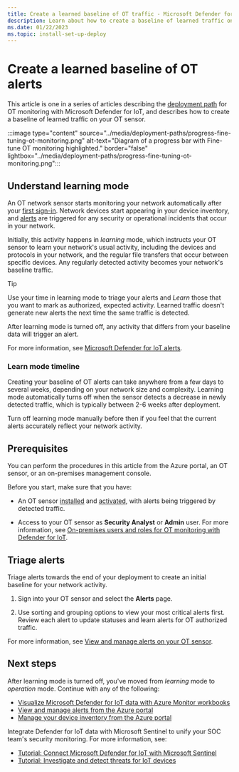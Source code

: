 ```yaml
---
title: Create a learned baseline of OT traffic - Microsoft Defender for IoT
description: Learn about how to create a baseline of learned traffic on your OT sensor.
ms.date: 01/22/2023
ms.topic: install-set-up-deploy
---
```


# Create a learned baseline of OT alerts

This article is one in a series of articles describing the [deployment path](../ot-deploy/ot-deploy-path.md) for OT monitoring with Microsoft Defender for IoT, and describes how to create a baseline of learned traffic on your OT sensor.

:::image type="content" source="../media/deployment-paths/progress-fine-tuning-ot-monitoring.png" alt-text="Diagram of a progress bar with Fine-tune OT monitoring highlighted." border="false" lightbox="../media/deployment-paths/progress-fine-tuning-ot-monitoring.png":::

## Understand learning mode

An OT network sensor starts monitoring your network automatically after your [first sign-in](activate-deploy-sensor.md#sign-in-to-your-ot-sensor). Network devices start appearing in your device inventory, and [alerts](../alerts.md) are triggered for any security or operational incidents that occur in your network.

Initially, this activity happens in *learning* mode, which instructs your OT sensor to learn your network's usual activity, including the devices and protocols in your network, and the regular file transfers that occur between specific devices. Any regularly detected activity becomes your network's baseline traffic.


> [!TIP]
> Use your time in learning mode to triage your alerts and *Learn* those that you want to mark as authorized, expected activity. Learned traffic doesn't generate new alerts the next time the same traffic is detected.
>
> After learning mode is turned off, any activity that differs from your baseline data will trigger an alert.

For more information, see [Microsoft Defender for IoT alerts](../alerts.md).

### Learn mode timeline

Creating your baseline of OT alerts can take anywhere from a few days to several weeks, depending on your network size and complexity. Learning mode automatically turns off when the sensor detects a decrease in newly detected traffic, which is typically between 2-6 weeks after deployment.

Turn off learning mode manually before then if you feel that the current alerts accurately reflect your network activity.

## Prerequisites

You can perform the procedures in this article from the Azure portal, an OT sensor, or an on-premises management console.

Before you start, make sure that you have:

- An OT sensor [installed](install-software-ot-sensor.md) and [activated](activate-deploy-sensor.md), with alerts being triggered by detected traffic.

- Access to your OT sensor as **Security Analyst** or **Admin** user. For more information, see [On-premises users and roles for OT monitoring with Defender for IoT](../roles-on-premises.md).

## Triage alerts

Triage alerts towards the end of your deployment to create an initial baseline for your network activity.

1. Sign into your OT sensor and select the **Alerts** page.

1. Use sorting and grouping options to view your most critical alerts first. Review each alert to update statuses and learn alerts for OT authorized traffic.

For more information, see [View and manage alerts on your OT sensor](../how-to-view-alerts.md).

## Next steps

After learning mode is turned off, you've moved from *learning* mode to *operation* mode. Continue with any of the following:

- [Visualize Microsoft Defender for IoT data with Azure Monitor workbooks](../workbooks.md)
- [View and manage alerts from the Azure portal](../how-to-manage-cloud-alerts.md)
- [Manage your device inventory from the Azure portal](../how-to-manage-device-inventory-for-organizations.md)

Integrate Defender for IoT data with Microsoft Sentinel to unify your SOC team's security monitoring. For more information, see:

- [Tutorial: Connect Microsoft Defender for IoT with Microsoft Sentinel](../iot-solution.md)
- [Tutorial: Investigate and detect threats for IoT devices](../iot-advanced-threat-monitoring.md)
